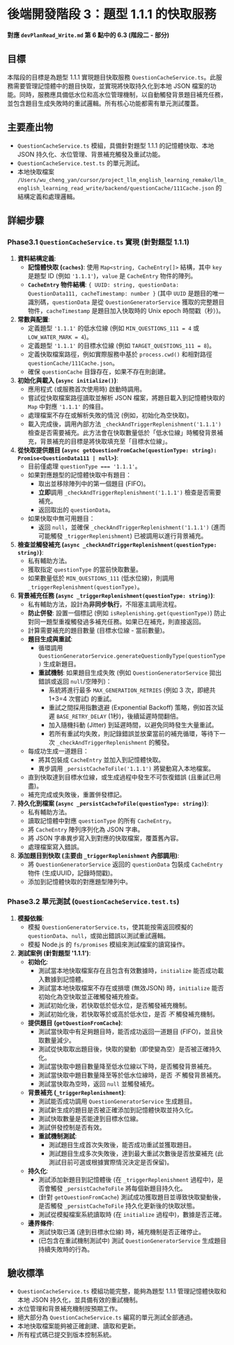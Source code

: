 # 後端開發階段 3：題型 1.1.1 的快取服務

**對應 `devPlanRead_Write.md` 第 6 點中的 6.3 (階段二 - 部分)**

## 目標

本階段的目標是為題型 1.1.1 實現題目快取服務 `QuestionCacheService.ts`。此服務需要管理記憶體中的題目快取，並實現將快取持久化到本地 JSON 檔案的功能。同時，服務應具備低水位和高水位管理機制，以自動觸發背景題目補充任務，並包含題目生成失敗時的重試邏輯。所有核心功能都需有單元測試覆蓋。

## 主要產出物

*   `QuestionCacheService.ts` 模組，具備針對題型 1.1.1 的記憶體快取、本地 JSON 持久化、水位管理、背景補充觸發及重試功能。
*   `QuestionCacheService.test.ts` 的單元測試。
*   本地快取檔案 `/Users/wu_cheng_yan/cursor/project_llm_english_learning_remake/llm_english_learning_read_write/backend/questionCache/111Cache.json` 的結構定義和處理邏輯。

## 詳細步驟

### Phase3.1 `QuestionCacheService.ts` 實現 (針對題型 1.1.1)
1.  **資料結構定義**:
    *   **記憶體快取 (`caches`)**: 使用 `Map<string, CacheEntry[]>` 結構，其中 `key` 是題型 ID (例如 `'1.1.1'`)，`value` 是 `CacheEntry` 物件的陣列。
    *   **`CacheEntry` 物件結構**: `{ UUID: string, questionData: QuestionData111, cacheTimestamp: number }` (其中 `UUID` 是題目的唯一識別碼，`questionData` 是從 `QuestionGeneratorService` 獲取的完整題目物件，`cacheTimestamp` 是題目加入快取時的 Unix epoch 時間戳（秒）)。
2.  **常數與配置**:
    *   定義題型 `'1.1.1'` 的低水位線 (例如 `MIN_QUESTIONS_111 = 4` 或 `LOW_WATER_MARK = 4`)。
    *   定義題型 `'1.1.1'` 的目標水位線 (例如 `TARGET_QUESTIONS_111 = 8`)。
    *   定義快取檔案路徑，例如實際服務中基於 `process.cwd()` 和相對路徑 `questionCache/111Cache.json`。
    *   確保 `questionCache` 目錄存在，如果不存在則創建。
3.  **初始化與載入 (`async initialize()`)**:
    *   應用程式 (或服務首次使用時) 啟動時調用。
    *   嘗試從快取檔案路徑讀取並解析 JSON 檔案，將題目載入到記憶體快取的 `Map` 中對應 `'1.1.1'` 的條目。
    *   處理檔案不存在或解析失敗的情況 (例如，初始化為空快取)。
    *   載入完成後，調用內部方法 `_checkAndTriggerReplenishment('1.1.1')` 檢查是否需要補充。此方法會在快取數量低於「低水位線」時觸發背景補充，背景補充的目標是將快取填充至「目標水位線」。
4.  **從快取提供題目 (`async getQuestionFromCache(questionType: string): Promise<QuestionData111 | null>`)**:
    *   目前僅處理 `questionType === '1.1.1'`。
    *   如果對應題型的記憶體快取中有題目：
        *   取出並移除陣列中的第一個題目 (FIFO)。
        *   **立即**調用 `_checkAndTriggerReplenishment('1.1.1')` 檢查是否需要補充。
        *   返回取出的 `questionData`。
    *   如果快取中無可用題目：
        *   返回 `null`，並確保 `_checkAndTriggerReplenishment('1.1.1')` (進而可能觸發 `_triggerReplenishment`) 已被調用以進行背景補充。
5.  **檢查並觸發補充 (`async _checkAndTriggerReplenishment(questionType: string)`)**:
    *   私有輔助方法。
    *   獲取指定 `questionType` 的當前快取數量。
    *   如果數量低於 `MIN_QUESTIONS_111` (低水位線)，則調用 `_triggerReplenishment(questionType)`。
6.  **背景補充任務 (`async _triggerReplenishment(questionType: string)`)**:
    *   私有輔助方法，設計為**非同步執行**，不阻塞主調用流程。
    *   **防止併發**: 設置一個標記 (例如 `isReplenishing.get(questionType)`) 防止對同一題型重複觸發過多補充任務。如果已在補充，則直接返回。
    *   計算需要補充的題目數量 (目標水位線 - 當前數量)。
    *   **題目生成與重試**:
        *   循環調用 `QuestionGeneratorService.generateQuestionByType(questionType)` 生成新題目。
        *   **重試機制**: 如果題目生成失敗 (例如 `QuestionGeneratorService` 拋出錯誤或返回 `null`/空陣列)：
            *   系統將進行最多 `MAX_GENERATION_RETRIES` (例如 3 次，即總共 1+3=4 次嘗試) 的重試。
            *   重試之間採用指數退避 (Exponential Backoff) 策略，例如首次延遲 `BASE_RETRY_DELAY` (1秒)，後續延遲時間翻倍。
            *   加入隨機抖動 (Jitter) 到延遲時間，以避免同時發生大量重試。
            *   若所有重試均失敗，則記錄錯誤並放棄當前的補充循環，等待下一次 `_checkAndTriggerReplenishment` 的觸發。
    *   每成功生成一道題目：
        *   將其包裝成 `CacheEntry` 並加入到記憶體快取。
        *   異步調用 `_persistCacheToFile('1.1.1')` 將變動寫入本地檔案。
    *   直到快取達到目標水位線，或生成過程中發生不可恢復錯誤 (且重試已用盡)。
    *   補充完成或失敗後，重置併發標記。
7.  **持久化到檔案 (`async _persistCacheToFile(questionType: string)`)**:
    *   私有輔助方法。
    *   讀取記憶體中對應 `questionType` 的所有 `CacheEntry`。
    *   將 `CacheEntry` 陣列序列化為 JSON 字串。
    *   將 JSON 字串異步寫入到對應的快取檔案，覆蓋舊內容。
    *   處理檔案寫入錯誤。
8.  **添加題目到快取 (主要由 `_triggerReplenishment` 內部調用)**:
    *   將 `QuestionGeneratorService` 返回的 `questionData` 包裝成 `CacheEntry` 物件 (生成UUID，記錄時間戳)。
    *   添加到記憶體快取的對應題型陣列中。

### Phase3.2 單元測試 (`QuestionCacheService.test.ts`)
1.  **模擬依賴**:
    *   模擬 `QuestionGeneratorService.ts`，使其能按需返回模擬的 `questionData`、`null`，或拋出錯誤以測試重試邏輯。
    *   模擬 Node.js 的 `fs/promises` 模組來測試檔案的讀寫操作。
2.  **測試案例 (針對題型 '1.1.1')**:
    *   **初始化**:
        *   測試當本地快取檔案存在且包含有效數據時，`initialize` 能否成功載入數據到記憶體。
        *   測試當本地快取檔案不存在或損壞 (無效JSON) 時，`initialize` 能否初始化為空快取並正確觸發補充檢查。
        *   測試初始化後，若快取低於低水位，是否觸發補充機制。
        *   測試初始化後，若快取等於或高於低水位，是否 *不* 觸發補充機制。
    *   **提供題目 (`getQuestionFromCache`)**:
        *   測試當快取中有足夠題目時，能否成功返回一道題目 (FIFO)，並且快取數量減少。
        *   測試從快取取出題目後，快取的變動（即使變為空）是否被正確持久化。
        *   測試當快取中題目數量降至低水位線以下時，是否觸發背景補充。
        *   測試當快取中題目數量降至等於低水位線時，是否 *不* 觸發背景補充。
        *   測試當快取為空時，返回 `null` 並觸發補充。
    *   **背景補充 (`_triggerReplenishment`)**:
        *   測試能否成功調用 `QuestionGeneratorService` 生成題目。
        *   測試新生成的題目是否被正確添加到記憶體快取並持久化。
        *   測試快取數量是否能達到目標水位線。
        *   測試併發控制是否有效。
        *   **重試機制測試**:
            *   測試題目生成首次失敗後，能否成功重試並獲取題目。
            *   測試題目生成多次失敗後，達到最大重試次數後是否放棄補充 (此測試目前可選或根據實際情況決定是否保留)。
    *   **持久化**:
        *   測試添加新題目到記憶體後 (在 `_triggerReplenishment` 過程中)，是否會觸發 `_persistCacheToFile` 將每個新題目持久化。
        *   (針對 `getQuestionFromCache`) 測試成功獲取題目並導致快取變動後，是否觸發 `_persistCacheToFile` 持久化更新後的快取狀態。
        *   測試從模擬檔案系統讀取時 (在 `initialize` 過程中)，數據是否正確。
    *   **邊界條件**:
        *   測試快取已滿 (達到目標水位線) 時，補充機制是否正確停止。
        *   (已包含在重試機制測試中) 測試 `QuestionGeneratorService` 生成題目持續失敗時的行為。

## 驗收標準

*   `QuestionCacheService.ts` 模組功能完整，能夠為題型 1.1.1 管理記憶體快取和本地 JSON 持久化，並具備有效的重試機制。
*   水位管理和背景補充機制按預期工作。
*   絕大部分為 `QuestionCacheService.ts` 編寫的單元測試全部通過。
*   本地快取檔案能夠被正確創建、讀取和更新。
*   所有程式碼已提交到版本控制系統。 